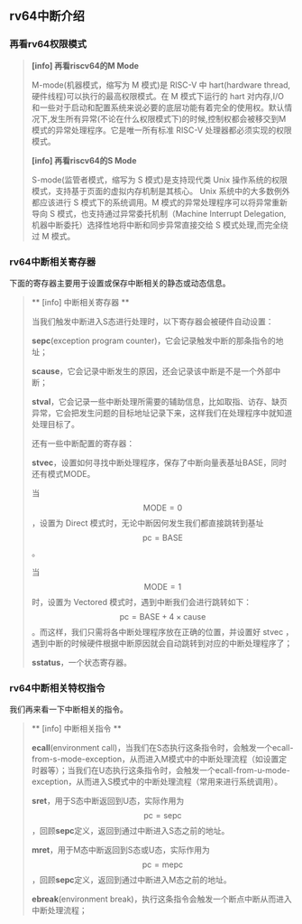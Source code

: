 ## rv64中断介绍

### 再看rv64权限模式

> **[info] 再看riscv64的M Mode**
>
> M-mode(机器模式，缩写为 M 模式)是 RISC-V 中 hart(hardware thread,硬件线程)可以执行的最高权限模式。在 M 模式下运行的 hart 对内存,I/O 和一些对于启动和配置系统来说必要的底层功能有着完全的使用权。默认情况下,发生所有异常(不论在什么权限模式下)的时候,控制权都会被移交到M 模式的异常处理程序。它是唯一所有标准 RISC-V 处理器都必须实现的权限模式。
>
> **[info] 再看riscv64的S Mode**
>
> S-mode(监管者模式，缩写为 S 模式)是支持现代类 Unix 操作系统的权限模式，支持基于页面的虚拟内存机制是其核心。 Unix 系统中的大多数例外都应该进行 S 模式下的系统调用。M 模式的异常处理程序可以将异常重新导向 S 模式，也支持通过异常委托机制（Machine Interrupt Delegation,机器中断委托）选择性地将中断和同步异常直接交给 S 模式处理,而完全绕过 M 模式。

### rv64中断相关寄存器

下面的寄存器主要用于设置或保存中断相关的静态或动态信息。

>** [info] 中断相关寄存器 **
> 
>当我们触发中断进入S态进行处理时，以下寄存器会被硬件自动设置：
> 
>**sepc**(exception program counter)，它会记录触发中断的那条指令的地址；
> 
>**scause**，它会记录中断发生的原因，还会记录该中断是不是一个外部中断；
> 
>**stval**，它会记录一些中断处理所需要的辅助信息，比如取指、访存、缺页异常，它会把发生问题的目标地址记录下来，这样我们在处理程序中就知道处理目标了。
> 
>还有一些中断配置的寄存器：
> 
>**stvec**，设置如何寻找中断处理程序，保存了中断向量表基址BASE，同时还有模式MODE。
> 
>当$$\text{MODE}=0$$，设置为 Direct 模式时，无论中断因何发生我们都直接跳转到基址$$\text{pc}=\text{BASE}$$。
> 
>当$$\text{MODE}=1$$时，设置为 Vectored 模式时，遇到中断我们会进行跳转如下：$$\text{pc}=\text{BASE}+4\times\text{cause}$$。而这样，我们只需将各中断处理程序放在正确的位置，并设置好 stvec ，遇到中断的时候硬件根据中断原因就会自动跳转到对应的中断处理程序了；
> 
>**sstatus**，一个状态寄存器。

### rv64中断相关特权指令

我们再来看一下中断相关的指令。

> ** [info] 中断相关指令 **
>
> **ecall**(environment call)，当我们在S态执行这条指令时，会触发一个ecall-from-s-mode-exception，从而进入M模式中的中断处理流程（如设置定时器等）；当我们在U态执行这条指令时，会触发一个ecall-from-u-mode-exception，从而进入S模式中的中断处理流程（常用来进行系统调用）。
>
> **sret**，用于S态中断返回到U态，实际作用为$$\text{pc}=\text{sepc}$$，回顾**sepc**定义，返回到通过中断进入S态之前的地址。
>
> **mret**，用于M态中断返回到S态或U态，实际作用为$$\text{pc}=\text{mepc}$$，回顾**sepc**定义，返回到通过中断进入M态之前的地址。
>
> **ebreak**(environment break)，执行这条指令会触发一个断点中断从而进入中断处理流程；
